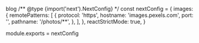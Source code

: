 blog 
/** @type {import('next').NextConfig} */
const nextConfig = {
  images: {
    remotePatterns: [
      {
        protocol: 'https',
        hostname: 'images.pexels.com',
        port: '',
        pathname: '/photos/**',
      },
    ],
  },
  reactStrictMode: true,
}

module.exports = nextConfig
